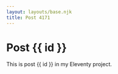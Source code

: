 ```yaml
---
layout: layouts/base.njk
title: Post 4171
---
```


# Post {{ id }}

This is post {{ id }} in my Eleventy project.
